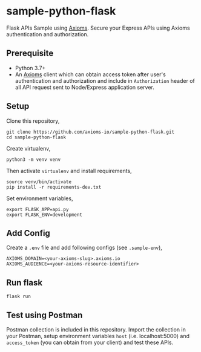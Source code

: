 # sample-python-flask
Flask APIs Sample using [Axioms](https://axioms.io). Secure your Express APIs using Axioms authentication and authorization.

## Prerequisite

* Python 3.7+
* An [Axioms](https://axioms.io) client which can obtain access token after user's authentication and authorization and include in `Authorization` header of all API request sent to Node/Express application server.

## Setup
Clone this repository,

```
git clone https://github.com/axioms-io/sample-python-flask.git
cd sample-python-flask
```

Create virtualenv,

```
python3 -m venv venv
```

Then activate `virtualenv` and install requirements,

```
source venv/bin/activate
pip install -r requirements-dev.txt
```

Set environment variables,
```
export FLASK_APP=api.py
export FLASK_ENV=development
```

## Add Config
Create a `.env` file and add following configs (see `.sample-env`),

```
AXIOMS_DOMAIN=<your-axioms-slug>.axioms.io
AXIOMS_AUDIENCE=<your-axioms-resource-identifier>
```

## Run flask

```
flask run
```

## Test using Postman
Postman collection is included in this repository. Import the collection in your Postman, setup environment variables `host` (i.e. localhost:5000) and `access_token` (you can obtain from your client) and test these APIs.